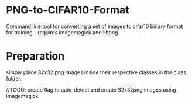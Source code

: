 # PNG-to-CIFAR10-Format
Command line tool for converting a set of images to cifar10 binary format for training - requires imagemagick and libpng

# Preparation
simply place 32x32 png images inside their respective classes in the class folder.

//TODO: create flag to auto-detect and create 32x32png images using imagemagick

